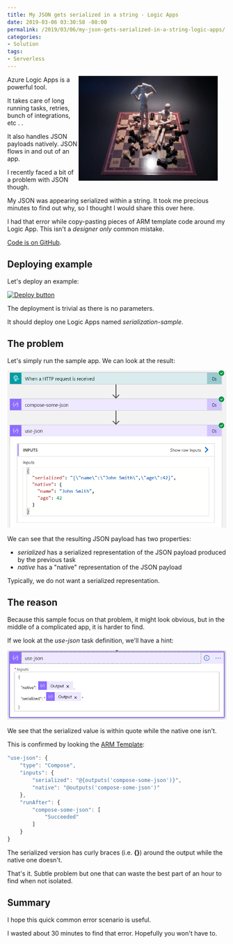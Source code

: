 ```yaml
---
title: My JSON gets serialized in a string - Logic Apps
date: 2019-03-06 03:30:58 -08:00
permalink: /2019/03/06/my-json-gets-serialized-in-a-string-logic-apps/
categories:
- Solution
tags:
- Serverless
---
```

<img style="float:right;padding-right:20px;" title="From Pexels" src="/assets/posts/2019/1/my-json-gets-serialized-in-a-string-logic-apps/board-game-business-challenge-277052-e1543612435778.jpg" />

Azure Logic Apps is a powerful tool.

It takes care of long running tasks, retries, bunch of integrations, etc .  .

It also handles JSON payloads natively.  JSON flows in and out of an app.

I recently faced a bit of a problem with JSON though.

My JSON was appearing serialized within a string.  It took me precious minutes to find out why, so I thought I would share this over here.

I had that error while copy-pasting pieces of ARM template code around my Logic App.  This isn't a <em>designer only</em> common mistake.

<a href="https://github.com/vplauzon/logic-apps/tree/master/serialized-json">Code is on GitHub</a>.

<h2>Deploying example</h2>

Let's deploy an example:

<a href="https://portal.azure.com/#create/Microsoft.Template/uri/https:%2F%2Fraw.githubusercontent.com%2Fvplauzon%2Flogic-apps%2Fmaster%2Fserialized-json%2Fdeploy.json"><img src="http://azuredeploy.net/deploybutton.png" alt="Deploy button" /></a>

The deployment is trivial as there is no parameters.

It should deploy one Logic Apps named <em>serialization-sample</em>.

<h2>The problem</h2>

Let's simply run the sample app.  We can look at the result:

<img src="/assets/posts/2019/1/my-json-gets-serialized-in-a-string-logic-apps/result.png" alt="Result" />

We can see that the resulting JSON payload has two properties:

<ul>
<li><em>serialized</em> has a serialized representation of the JSON payload produced by the previous task</li>
<li><em>native</em> has a "native" representation of the JSON payload</li>
</ul>

Typically, we do not want a serialized representation.

<h2>The reason</h2>

Because this sample focus on that problem, it might look obvious, but in the middle of a complicated app, it is harder to find.

If we look at the <em>use-json</em> task definition, we'll have a hint:

<img src="/assets/posts/2019/1/my-json-gets-serialized-in-a-string-logic-apps/use-json-designer.png" alt="Use json" />

We see that the serialized value is within quote while the native one isn't.

This is confirmed by looking the <a href="https://github.com/vplauzon/logic-apps/blob/master/serialized-json/deploy.json">ARM Template</a>:

```javascript
"use-json": {
    "type": "Compose",
    "inputs": {
        "serialized": "@{outputs('compose-some-json')}",
        "native": "@outputs('compose-some-json')"
    },
    "runAfter": {
        "compose-some-json": [
            "Succeeded"
        ]
    }
}
```

The serialized version has curly braces (i.e. <strong>{}</strong>) around the output while the native one doesn't.

That's it.  Subtle problem but one that can waste the best part of an hour to find when not isolated.

<h2>Summary</h2>

I hope this quick common error scenario is useful.

I wasted about 30 minutes to find that error.  Hopefully you won't have to.
